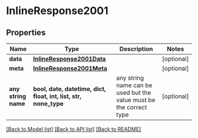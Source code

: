# InlineResponse2001


## Properties
Name | Type | Description | Notes
------------ | ------------- | ------------- | -------------
**data** | [**InlineResponse2001Data**](InlineResponse2001Data.md) |  | [optional] 
**meta** | [**InlineResponse2001Meta**](InlineResponse2001Meta.md) |  | [optional] 
**any string name** | **bool, date, datetime, dict, float, int, list, str, none_type** | any string name can be used but the value must be the correct type | [optional]

[[Back to Model list]](../README.md#documentation-for-models) [[Back to API list]](../README.md#documentation-for-api-endpoints) [[Back to README]](../README.md)


